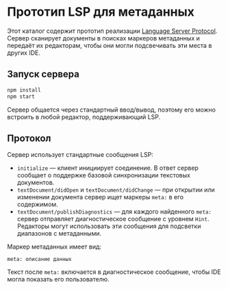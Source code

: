 # Прототип LSP для метаданных

Этот каталог содержит прототип реализации [Language Server Protocol](https://microsoft.github.io/language-server-protocol/). Сервер сканирует документы в поисках маркеров метаданных и передаёт их редакторам, чтобы они могли подсвечивать эти места в других IDE.

## Запуск сервера

```bash
npm install
npm start
```

Сервер общается через стандартный ввод/вывод, поэтому его можно встроить в любой редактор, поддерживающий LSP.

## Протокол

Сервер использует стандартные сообщения LSP:

* `initialize` — клиент инициирует соединение. В ответ сервер сообщает о поддержке базовой синхронизации текстовых документов.
* `textDocument/didOpen` и `textDocument/didChange` — при открытии или изменении документа сервер ищет маркеры `meta:` в его содержимом.
* `textDocument/publishDiagnostics` — для каждого найденного `meta:` сервер отправляет диагностическое сообщение с уровнем `Hint`. Редакторы могут использовать эти сообщения для подсветки диапазонов с метаданными.

Маркер метаданных имеет вид:

```
meta: описание данных
```

Текст после `meta:` включается в диагностическое сообщение, чтобы IDE могла показать его пользователю.
